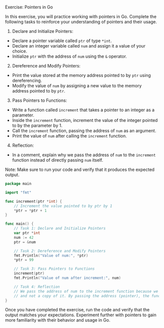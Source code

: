 Exercise: Pointers in Go

In this exercise, you will practice working with pointers in Go. Complete the following tasks to reinforce your understanding of pointers and their usage.

1. Declare and Initialize Pointers:
- Declare a pointer variable called `ptr` of type `*int`.
- Declare an integer variable called `num` and assign it a value of your choice.
- Initialize `ptr` with the address of `num` using the `&` operator.

2. Dereference and Modify Pointers:
- Print the value stored at the memory address pointed to by `ptr` using dereferencing.
- Modify the value of `num` by assigning a new value to the memory address pointed to by `ptr`.

3. Pass Pointers to Functions:
- Write a function called `increment` that takes a pointer to an integer as a parameter.
- Inside the `increment` function, increment the value of the integer pointed to by the parameter by 1.
- Call the `increment` function, passing the address of `num` as an argument.
- Print the value of `num` after calling the `increment` function.

4. Reflection:
- In a comment, explain why we pass the address of `num` to the `increment` function instead of directly passing `num` itself.

Note: Make sure to run your code and verify that it produces the expected output.

```go
package main

import "fmt"

func increment(ptr *int) {
	// Increment the value pointed to by ptr by 1
	*ptr = *ptr + 1
}

func main() {
	// Task 1: Declare and Initialize Pointers
	var ptr *int
	num := 42
	ptr = &num

	// Task 2: Dereference and Modify Pointers
	fmt.Println("Value of num:", *ptr)
	*ptr = 99

	// Task 3: Pass Pointers to Functions
	increment(ptr)
	fmt.Println("Value of num after increment:", num)

	// Task 4: Reflection
	// We pass the address of num to the increment function because we want to modify the actual value of num,
	// and not a copy of it. By passing the address (pointer), the function can directly modify the value at that memory location.
}
```

Once you have completed the exercise, run the code and verify that the output matches your expectations. Experiment further with pointers to gain more familiarity with their behavior and usage in Go.